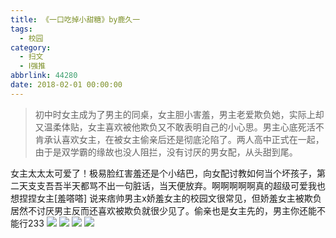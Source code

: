 ```yaml
---
title: 《一口吃掉小甜糖》by鹿久一
tags:
  - 校园
category:
  - 扫文
  - Ⅰ强推
abbrlink: 44280
date: 2018-02-01 00:00:00
---
```

<meta name="referrer" content="no-referrer" />

> 初中时女主成为了男主的同桌，女主胆小害羞，男主老爱欺负她，实际上却又温柔体贴，女主喜欢被他欺负又不敢表明自己的小心思。男主心底死活不肯承认喜欢女主，在被女主偷亲后还是彻底沦陷了。两人高中正式在一起，由于是双学霸的缘故也没人阻拦，没有讨厌的男女配，从头甜到尾。

<!-- more -->

女主太太太可爱了！极易脸红害羞还是个小结巴，向女配讨教如何当个坏孩子，第二天支支吾吾半天都骂不出一句脏话，当天便放弃。啊啊啊啊啊真的超级可爱我也想捏捏女主[羞嗒嗒]
说来痞帅男主x娇羞女主的校园文很常见，但娇羞女主被欺负居然不讨厌男主反而还喜欢被欺负就很少见了。偷亲也是女主先的，男主你还能不能行233
![](https://wx1.sinaimg.cn/mw690/0069kFhhly1fo0ni6h5anj30yi1pcqv5.jpg)
![](https://wx3.sinaimg.cn/mw690/0069kFhhly1fo0ni87o71j30yi1pcnpd.jpg)
![](https://wx4.sinaimg.cn/mw690/0069kFhhly1fo0ni9sbokj30yi1pcnpd.jpg)
![](https://wx4.sinaimg.cn/mw690/0069kFhhly1fo0nibdqk4j30yi1pcnpd.jpg)